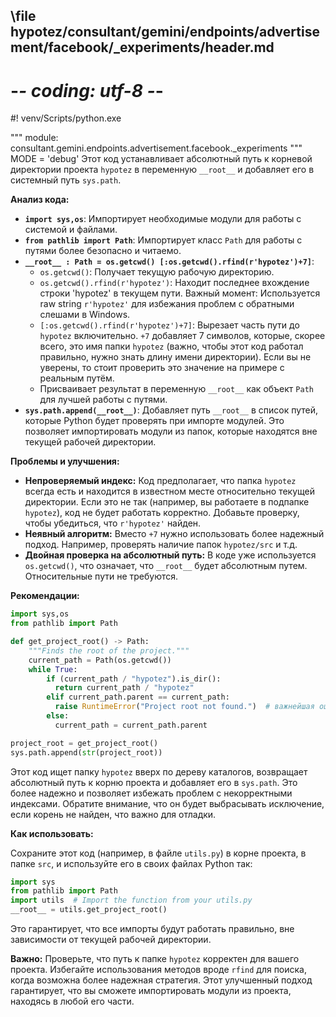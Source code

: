 ## \file hypotez/consultant/gemini/endpoints/advertisement/facebook/_experiments/header.md
# -*- coding: utf-8 -*-
#! venv/Scripts/python.exe

""" module: consultant.gemini.endpoints.advertisement.facebook._experiments """
MODE = 'debug'
Этот код устанавливает абсолютный путь к корневой директории проекта `hypotez` в переменную `__root__` и добавляет его в системный путь `sys.path`.

**Анализ кода:**

* **`import sys,os`**: Импортирует необходимые модули для работы с системой и файлами.
* **`from pathlib import Path`**: Импортирует класс `Path` для работы с путями более безопасно и читаемо.
* **`__root__ : Path = os.getcwd() [:os.getcwd().rfind(r'hypotez')+7]`**:
    * `os.getcwd()`: Получает текущую рабочую директорию.
    * `os.getcwd().rfind(r'hypotez')`: Находит последнее вхождение строки 'hypotez' в текущем пути.  Важный момент:  Используется raw string `r'hypotez'` для избежания проблем с обратными слешами в Windows.
    * `[:os.getcwd().rfind(r'hypotez')+7]`:  Вырезает часть пути до `hypotez` включительно.  `+7` добавляет 7 символов, которые, скорее всего, это имя папки `hypotez` (важно, чтобы этот код работал правильно, нужно знать длину имени директории). Если вы не уверены, то  стоит проверить это значение на примере с реальным путём.
    * Присваивает результат в переменную `__root__` как объект `Path` для лучшей работы с путями.
* **`sys.path.append(__root__)`**: Добавляет путь `__root__` в список путей, которые Python будет проверять при импорте модулей.  Это позволяет импортировать модули из папок, которые находятся вне текущей рабочей директории.


**Проблемы и улучшения:**

* **Непроверяемый индекс:** Код предполагает, что папка `hypotez` всегда есть и находится в известном месте относительно текущей директории. Если это не так (например, вы работаете в подпапке `hypotez`), код не будет работать корректно.  Добавьте проверку, чтобы убедиться, что `r'hypotez'` найден.
* **Неявный алгоритм:**  Вместо `+7` нужно использовать более надежный подход. Например, проверять наличие папок `hypotez/src` и т.д.
* **Двойная проверка на абсолютный путь:**  В коде уже используется `os.getcwd()`, что означает, что `__root__`  будет абсолютным путем. Относительные пути не требуются.


**Рекомендации:**

```python
import sys,os
from pathlib import Path

def get_project_root() -> Path:
    """Finds the root of the project."""
    current_path = Path(os.getcwd())
    while True:
        if (current_path / "hypotez").is_dir():
          return current_path / "hypotez"
        elif current_path.parent == current_path:
          raise RuntimeError("Project root not found.")  # важнейшая ошибка
        else:
          current_path = current_path.parent

project_root = get_project_root()
sys.path.append(str(project_root))
```

Этот код ищет папку `hypotez` вверх по дереву каталогов,  возвращает абсолютный путь к корню проекта и добавляет его в `sys.path`.  Это более надежно и позволяет избежать проблем с некорректными индексами. Обратите внимание, что он  будет выбрасывать исключение, если корень не найден, что важно для отладки.

**Как использовать:**

Сохраните этот код (например, в файле `utils.py`) в корне проекта, в папке `src`, и используйте его в своих файлах Python так:

```python
import sys
from pathlib import Path
import utils  # Import the function from your utils.py
__root__ = utils.get_project_root()
```

Это гарантирует, что все импорты будут работать правильно, вне зависимости от текущей рабочей директории.


**Важно:**  Проверьте, что путь к папке `hypotez` корректен для вашего проекта.  Избегайте использования методов вроде `rfind` для поиска, когда возможна более надежная стратегия.  Этот улучшенный подход гарантирует, что вы сможете импортировать модули из проекта, находясь в любой его части.

